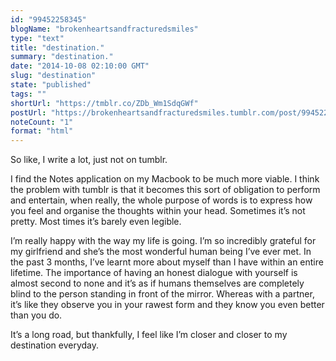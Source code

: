 ```yaml
---
id: "99452258345"
blogName: "brokenheartsandfracturedsmiles"
type: "text"
title: "destination."
summary: "destination."
date: "2014-10-08 02:10:00 GMT"
slug: "destination"
state: "published"
tags: ""
shortUrl: "https://tmblr.co/ZDb_Wm1SdqGWf"
postUrl: "https://brokenheartsandfracturedsmiles.tumblr.com/post/99452258345/destination"
noteCount: "1"
format: "html"
---
```


So like, I write a lot, just not on tumblr. 

I find the Notes application on my Macbook to be much more viable. I think the problem with tumblr is that it becomes this sort of obligation to perform and entertain, when really, the whole purpose of words is to express how you feel and organise the thoughts within your head. Sometimes it’s not pretty. Most times it’s barely even legible. 

I’m really happy with the way my life is going. I’m so incredibly grateful for my girlfriend and she’s the most wonderful human being I’ve ever met. In the past 3 months, I’ve learnt more about myself than I have within an entire lifetime. The importance of having an honest dialogue with yourself is almost second to none and it’s as if humans themselves are completely blind to the person standing in front of the mirror. Whereas with a partner, it’s like they observe you in your rawest form and they know you even better than you do. 

It’s a long road, but thankfully, I feel like I’m closer and closer to my destination everyday.